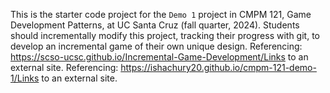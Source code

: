 This is the starter code project for the `Demo 1` project in CMPM 121, Game Development Patterns, at UC Santa Cruz (fall quarter, 2024). Students should incrementally modify this project, tracking their progress with git, to develop an incremental game of their own unique design.
Referencing: https://scso-ucsc.github.io/Incremental-Game-Development/Links to an external site.
Referencing: https://ishachury20.github.io/cmpm-121-demo-1/Links to an external site.